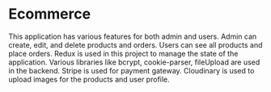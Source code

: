 # Ecommerce
This application has various features for both admin and users. 
Admin can create, edit, and delete products and orders. 
Users can see all products and place orders. 
Redux is used in this project to manage the state of the application. 
Various libraries like bcrypt, cookie-parser, fileUpload are used in the backend. Stripe is used for payment gateway. 
Cloudinary is used to upload images for the products and user profile.
